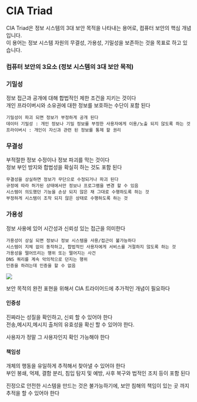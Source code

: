 # CIA Triad

CIA Triad은 정보 시스템의 3대 보안 목적을 나타내는 용어로, 컴퓨터 보안의 핵심 개념입니다. \
이 용어는 정보 시스템 자원의 무결성, 가용성, 기밀성을 보존하는 것을 목표로 하고 있습니다.

### 컴퓨터 보안의 3요소 (정보 시스템의 3대 보안 목적)

### 기밀성

정보 접근과 공개에 대해 합법적인 제한 조건을 지키는 것이다\
개인 프라이버시와 소유권에 대한 정보를 보호하는 수단이 포함 된다

```
기밀성이 파괴 되면 정보가 부정하게 공개 된다
데이터 기밀성 : 개인 정보나 기밀 정보를 부정한 사용자에게 이용/노출 되지 않도록 하는 것
프라이버시 : 개인이 자신과 관련 된 정보를 통제 할 권리
```

### 무결성

부적절한 정보 수정이나 정보 파괴를 막는 것이다\
정보 부인 방지와 합법성을 확실히 하는 것도 포함 된다

```
무결성을 상실하면 정보가 무단으로 수정되거나 파괴 된다
규정에 따라 허가된 상태에서만 정보나 프로그램을 변경 할 수 있음
시스템이 의도했던 기능을 손상 되지 않은 채 그대로 수행하도록 하는 것
부정하게 시스템이 조작 되지 않은 상태로 수행하도록 하는 것
```

### 가용성

정보 사용에 있어 시간성과 신뢰성 있는 접근을 의미한다

```
가용성이 상실 되면 정보나 정보 시스템을 사용/접근이 불가능하다
시스템이 지체 없이 동작하고, 합법적인 사용자에게 서비스를 거절하지 않도록 하는 것
가용성을 떨어뜨리는 행위 또는 떨어지는 사건
DNS 쿼리를 계속 악의적으로 던지는 행위
인증을 하려는데 인증을 할 수 없음
```

![](https://i.imgur.com/d8lsVld.png)

보안 목적의 완전 표현을 위해서 CIA 트라이어드에 추가적인 개념이 필요하다

#### 인증성

진짜라는 성질을 확인하고, 신뢰 할 수 있어야 한다\
전송,메시지,메시지 출처의 유효성을 확신 할 수 있어야 한다.

사용자가 정말 그 사용자인지 확인 가능해야 한다

#### 책임성

개체의 행동을 유일하게 추적해서 찾아낼 수 있어야 한다\
부인 봉쇄, 억제, 결함 분리, 침입 탐지 및 예방, 사후 복구와 법적인 조치 등이 포함 된다

진정으로 안전한 시스템을 만드는 것은 불가능하기에, 보안 침해의 책임이 있는 곳 까지 추적을 할 수 있어야 한다
